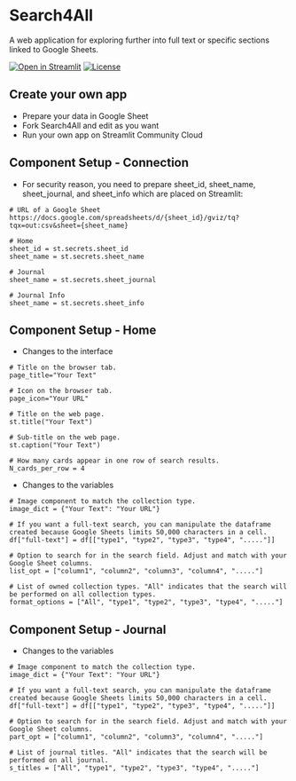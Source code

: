 # Search4All
A web application for exploring further into full text or specific sections linked to Google Sheets.

[![Open in Streamlit](https://static.streamlit.io/badges/streamlit_badge_black_white.svg)][share_link]
[![License](https://img.shields.io/github/license/faizhalas/library-tools?color=blue)](https://github.com/faizhalas/Search4All/blob/main/LICENSE)

## Create your own app
- Prepare your data in Google Sheet
- Fork Search4All and edit as you want
- Run your own app on Streamlit Community Cloud


## Component Setup - Connection
- For security reason, you need to prepare sheet_id, sheet_name, sheet_journal, and sheet_info which are placed on Streamlit:
```
# URL of a Google Sheet
https://docs.google.com/spreadsheets/d/{sheet_id}/gviz/tq?tqx=out:csv&sheet={sheet_name}

# Home
sheet_id = st.secrets.sheet_id
sheet_name = st.secrets.sheet_name

# Journal
sheet_name = st.secrets.sheet_journal

# Journal Info
sheet_name = st.secrets.sheet_info
```

## Component Setup - Home
- Changes to the interface
```
# Title on the browser tab.
page_title="Your Text"

# Icon on the browser tab.
page_icon="Your URL"

# Title on the web page.
st.title("Your Text")

# Sub-title on the web page.
st.caption("Your Text")

# How many cards appear in one row of search results.
N_cards_per_row = 4
```

- Changes to the variables
```
# Image component to match the collection type.
image_dict = {"Your Text": "Your URL"}

# If you want a full-text search, you can manipulate the dataframe created because Google Sheets limits 50,000 characters in a cell.
df["full-text"] = df[["type1", "type2", "type3", "type4", "....."]]

# Option to search for in the search field. Adjust and match with your Google Sheet columns.
list_opt = ["column1", "column2", "column3", "column4", "....."]

# List of owned collection types. "All" indicates that the search will be performed on all collection types.
format_options = ["All", "type1", "type2", "type3", "type4", "....."]
```

## Component Setup - Journal
- Changes to the variables
```
# Image component to match the collection type.
image_dict = {"Your Text": "Your URL"}

# If you want a full-text search, you can manipulate the dataframe created because Google Sheets limits 50,000 characters in a cell.
df["full-text"] = df[["type1", "type2", "type3", "type4", "....."]]

# Option to search for in the search field. Adjust and match with your Google Sheet columns.
part_opt = ["column1", "column2", "column3", "column4", "....."]

# List of journal titles. "All" indicates that the search will be performed on all journal.
s_titles = ["All", "type1", "type2", "type3", "type4", "....."]
```







[share_link]:https://search4all.streamlit.app
